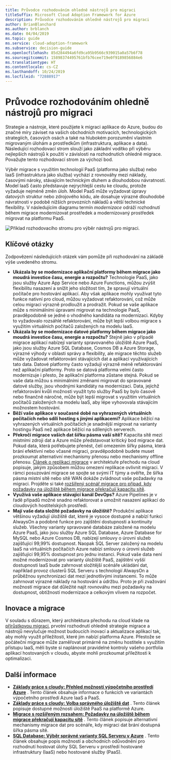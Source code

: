 ```yaml
---
title: Průvodce rozhodováním ohledně nástrojů pro migraci
titleSuffix: Microsoft Cloud Adoption Framework for Azure
description: Průvodce rozhodováním ohledně nástrojů pro migraci
author: BrianBlanchard
ms.author: brblanch
ms.date: 04/04/2019
ms.topic: guide
ms.service: cloud-adoption-framework
ms.subservice: decision-guide
ms.openlocfilehash: 85d284494a6fd9ca95b9566c939015a0a57b6f78
ms.sourcegitcommit: 15898374495761bfb76cee719e0f9189856884e6
ms.translationtype: HT
ms.contentlocale: cs-CZ
ms.lasthandoff: 10/24/2019
ms.locfileid: "72888917"
---
```

# <a name="migration-tools-decision-guide"></a>Průvodce rozhodováním ohledně nástrojů pro migraci

Strategie a nástroje, které použijete k migraci aplikace do Azure, budou do značné míry záviset na vašich obchodních motivacích, technologických strategiích, časových osách a také na hlubokém porozumění vlastním migrovaným úlohám a prostředkům (infrastruktura, aplikace a data). Následující rozhodovací strom slouží jako základní vodítko při výběru nejlepších nástrojů k použití v závislosti na rozhodnutích ohledně migrace. Považujte tento rozhodovací strom za výchozí bod.

Výběr migrace s využitím technologií PaaS (platforma jako služba) nebo IaaS (infrastruktura jako služba) vychází z rovnováhy mezi náklady, časovými nároky, stávajícím technickým dluhem a dlouhodobou návratností. Model IaaS často představuje nejrychlejší cestu ke cloudu, protože vyžaduje nejméně změn úloh. Model PaaS může vyžadovat úpravy datových struktur nebo zdrojového kódu, ale dosahuje výrazné dlouhodobé návratnosti v podobě nižších provozních nákladů a větší technické flexibility. V následujícím diagramu termín _modernizace_ odráží rozhodnutí během migrace modernizovat prostředek a modernizovaný prostředek migrovat na platformu PaaS.

![Příklad rozhodovacího stromu pro výběr nástrojů pro migraci.](../../_images/migrate/migration-tools-decision-tree.png)

## <a name="key-questions"></a>Klíčové otázky

Zodpovězení následujících otázek vám pomůže při rozhodování na základě výše uvedeného stromu.

- **Ukázala by se modernizace aplikační platformy během migrace jako moudrá investice času, energie a rozpočtu?** Technologie PaaS, jako jsou služby Azure App Service nebo Azure Functions, můžou zvýšit flexibilitu nasazení a snížit jeho složitost tím, že spravují virtuální počítače pro hostování aplikací. Aby však aplikace mohly využívat tyto funkce nativní pro cloud, můžou vyžadovat refaktorování, což může celou migraci výrazně prodloužit a prodražit. Pokud se vaše aplikace může s minimálními úpravami migrovat na technologie PaaS, pravděpodobně se jedné o vhodného kandidáta na modernizaci. Kdyby to vyžadovalo rozsáhlé refaktorování, může být lepší volbou migrace s využitím virtuálních počítačů založených na modelu IaaS.
- **Ukázala by se modernizace datové platformy během migrace jako moudrá investice času, energie a rozpočtu?** Stejně jako v případě migrace aplikací nabízejí varianty spravovaného úložiště Azure PaaS, jako jsou služby Azure SQL Database, Cosmos DB a Azure Storage, výrazné výhody v oblasti správy a flexibility, ale migrace těchto služeb může vyžadovat refaktorování stávajících dat a aplikací využívajících tato data. Datové platformy často vyžadují výrazně méně refaktorování než aplikační platformy. Proto se datová platforma velmi často modernizuje i přesto, že aplikační platforma zůstane stejná. Pokud se vaše data můžou s minimálními změnami migrovat do spravované datové služby, jsou vhodnými kandidáty na modernizaci. Data, jejichž refaktorování kvůli možnosti využít tyto služby PaaS by bylo časově nebo finančně náročné, může být lepší migrovat s využitím virtuálních počítačů založených na modelu IaaS, aby lépe vyhovovala stávajícím možnostem hostování.
- **Běží vaše aplikace v současné době na vyhrazených virtuálních počítačích nebo sdílí hosting s jinými aplikacemi?** Aplikace běžící na vyhrazených virtuálních počítačích je snadnější migrovat na varianty hostingu PaaS než aplikace běžící na sdílených serverech.
- **Překročí migrace vašich dat šířku pásma vaší sítě?** Kapacita sítě mezi místními zdroji dat a Azure může představovat kritický bod migrace dat. Pokud data, která potřebujete přenést, čelí omezením šířky pásma, která brání efektivní nebo včasné migraci, pravděpodobně budete muset prozkoumat alternativní mechanismy přenosu nebo mechanismy offline přenosu. [Článek o replikaci migrace](../../migrate/migration-considerations/migrate/replicate.md#replication-risks---physics-of-replication) v architektuře přechodu na cloud popisuje, jakým způsobem můžou omezení replikace ovlivnit migraci. V rámci posuzování migrace se spojte se svými IT týmy a ověřte, že šířka pásma místní sítě nebo sítě WAN dokáže zvládnout vaše požadavky na migraci. Projděte si také [rozšířený scénář migrace pro případ, kdy požadavky na úložiště během migrace překračují kapacitu sítě](../../migrate/expanded-scope/network-capacity-exceeded.md#suggested-prerequisites).
- **Využívá vaše aplikace stávající kanál DevOps?** Azure Pipelines je v řadě případů možné snadno refaktorovat a umožnit nasazení aplikací do cloudových hostitelských prostředí.
- **Mají vaše data složité požadavky na úložiště?** Produkční aplikace většinou vyžadují úložiště dat, které je vysoce dostupné a nabízí funkci AlwaysOn a podobné funkce pro zajištění dostupnosti a kontinuity služeb. Všechny varianty spravované databáze založené na modelu Azure PaaS, jako jsou služby Azure SQL Database, Azure Database for MySQL nebo Azure Cosmos DB, nabízejí smlouvy o úrovni služeb zajišťující 99,99% dostupnost. Naopak SQL Server založený na modelu IaaS na virtuálních počítačích Azure nabízí smlouvy o úrovni služeb zajišťující 99,95% dostupnost pro jednu instanci. Pokud vaše data není možné modernizovat pro varianty úložiště PaaS, zajištění vyšší dostupnosti IaaS bude zahrnovat složitější scénáře ukládání dat, například provoz clusterů SQL Serveru s technologií AlwaysOn a průběžnou synchronizaci dat mezi jednotlivými instancemi. To může zahrnovat výrazné náklady na hostování a údržbu. Proto je při zvažování možností migrace dat důležité najít rovnováhu mezi požadavky na dostupnost, obtížností modernizace a celkovým vlivem na rozpočet.

## <a name="innovation-and-migration"></a>Inovace a migrace

V souladu s důrazem, který architektura přechodu na cloud klade na [přírůstkovou migraci](../../migrate/index.md#migration-implementation), prvotní rozhodnutí ohledně strategie migrace a nástrojů nevylučuje možnost budoucích inovací a aktualizace aplikací tak, aby mohly využít příležitosti, které jim nabízí platforma Azure. Přestože se počáteční migrace může zaměřovat primárně na změnu hostitele s využitím přístupu IaaS, měli byste si naplánovat pravidelné kontroly vašeho portfolia aplikací hostovaných v cloudu, abyste mohli prozkoumat příležitosti k optimalizaci.

## <a name="learn-more"></a>Další informace

- **[Základy práce s cloudy: Přehled možností výpočetního prostředí Azure](https://docs.microsoft.com/azure/architecture/guide/technology-choices/compute-overview)** . Tento článek obsahuje informace o funkcích ve variantách výpočetního prostředí Azure IaaS a PaaS.
- **[Základy práce s cloudy: Volba správného úložiště dat](https://docs.microsoft.com/azure/architecture/guide/technology-choices/data-store-overview)** . Tento článek popisuje dostupné možnosti úložiště PaaS na platformě Azure.
- **[Migrace s rozšířeným rozsahem: Požadavky na úložiště během migrace překračují kapacitu sítě](../../migrate/expanded-scope/network-capacity-exceeded.md)** . Tento článek popisuje alternativní mechanismy migrace dat pro scénáře, kdy migraci dat brání dostupná šířka pásma sítě.
- **[SQL Database: Výběr správné varianty SQL Serveru v Azure](https://docs.microsoft.com/azure/sql-database/sql-database-paas-vs-sql-server-iaas#business-motivations-for-choosing-databases-managed-instances-or-sql-virtual-machines)** . Tento článek obsahuje popis možností a obchodních odůvodnění pro rozhodnutí hostovat úlohy SQL Serveru v prostředí hostované infrastruktury (IaaS) nebo hostované služby (PaaS).
